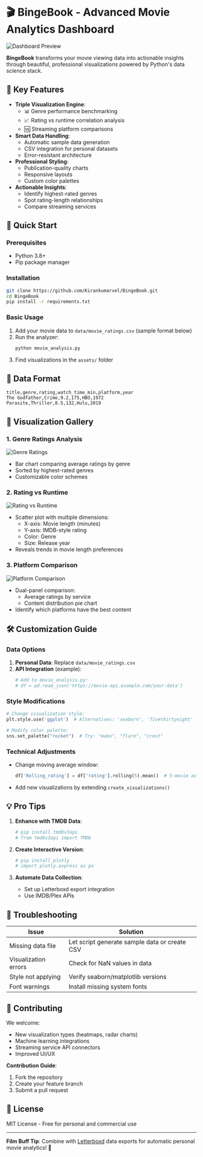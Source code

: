 # 🎬 BingeBook - Advanced Movie Analytics Dashboard

![Dashboard Preview](assets/platform_comparison.png)

**BingeBook** transforms your movie viewing data into actionable insights through beautiful, professional visualizations powered by Python's data science stack.

## 🌟 Key Features

- **Triple Visualization Engine**:
  - 📊 Genre performance benchmarking
  - 📈 Rating vs runtime correlation analysis
  - 🆚 Streaming platform comparisons
- **Smart Data Handling**:
  - Automatic sample data generation
  - CSV integration for personal datasets
  - Error-resistant architecture
- **Professional Styling**:
  - Publication-quality charts
  - Responsive layouts
  - Custom color palettes
- **Actionable Insights**:
  - Identify highest-rated genres
  - Spot rating-length relationships
  - Compare streaming services

## 🚀 Quick Start

### Prerequisites
- Python 3.8+
- Pip package manager

### Installation
```bash
git clone https://github.com/Kirankumarvel/BingeBook.git
cd BingeBook
pip install -r requirements.txt
```

### Basic Usage
1. Add your movie data to `data/movie_ratings.csv` (sample format below)
2. Run the analyzer:
   ```bash
   python movie_analysis.py
   ```
3. Find visualizations in the `assets/` folder

## 📂 Data Format
```csv
title,genre,rating,watch_time_min,platform,year
The Godfather,Crime,9.2,175,HBO,1972
Parasite,Thriller,8.5,132,Hulu,2019
```

## 🎨 Visualization Gallery

### 1. Genre Ratings Analysis
![Genre Ratings](assets/genre_ratings.png)
- Bar chart comparing average ratings by genre
- Sorted by highest-rated genres
- Customizable color schemes

### 2. Rating vs Runtime
![Rating vs Runtime](assets/rating_vs_time.png)
- Scatter plot with multiple dimensions:
  - X-axis: Movie length (minutes)
  - Y-axis: IMDB-style rating
  - Color: Genre
  - Size: Release year
- Reveals trends in movie length preferences

### 3. Platform Comparison
![Platform Comparison](assets/platform_comparison.png)
- Dual-panel comparison:
  - Average ratings by service
  - Content distribution pie chart
- Identify which platforms have the best content

## 🛠️ Customization Guide

### Data Options
1. **Personal Data**: Replace `data/movie_ratings.csv`
2. **API Integration** (example):
   ```python
   # Add to movie_analysis.py:
   # df = pd.read_json('https://movie-api.example.com/your-data')
   ```

### Style Modifications
```python
# Change visualization style:
plt.style.use('ggplot')  # Alternatives: 'seaborn', 'fivethirtyeight'

# Modify color palette:
sns.set_palette("rocket")  # Try: "mako", "flare", "crest"
```

### Technical Adjustments
- Change moving average window:
  ```python
  df['Rolling_rating'] = df['rating'].rolling(5).mean()  # 5-movie avg
  ```
- Add new visualizations by extending `create_visualizations()`

## 💡 Pro Tips

1. **Enhance with TMDB Data**:
   ```python
   # pip install tmdbv3api
   # from tmdbv3api import TMDb
   ```

2. **Create Interactive Version**:
   ```python
   # pip install plotly
   # import plotly.express as px
   ```

3. **Automate Data Collection**:
   - Set up Letterboxd export integration
   - Use IMDB/Plex APIs

## 🐛 Troubleshooting

| Issue | Solution |
|-------|----------|
| Missing data file | Let script generate sample data or create CSV |
| Visualization errors | Check for NaN values in data |
| Style not applying | Verify seaborn/matplotlib versions |
| Font warnings | Install missing system fonts |

## 🤝 Contributing

We welcome:
- New visualization types (heatmaps, radar charts)
- Machine learning integrations
- Streaming service API connectors
- Improved UI/UX

**Contribution Guide**:
1. Fork the repository
2. Create your feature branch
3. Submit a pull request

## 📜 License

MIT License - Free for personal and commercial use

---

**Film Buff Tip**: Combine with [Letterboxd](https://letterboxd.com/) data exports for automatic personal movie analytics! 🍿
